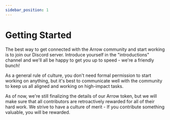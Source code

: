 ```yaml
---
sidebar_position: 1
---
```


# Getting Started

The best way to get connected with the Arrow community and start working is to join our Discord server. Introduce yourself in the "introductions" channel and we'll all be happy to get you up to speed - we're a friendly bunch!

As a general rule of culture, you don't need formal permission to start working on anything, but it's best to communicate well with the community to keep us all aligned and working on high-impact tasks. 

As of now, we're still finalizing the details of our Arrow token, but we will make sure that all contributors are retroactively rewarded for all of their hard work. We strive to have a culture of merit - If you contribute something valuable, you will be rewarded.